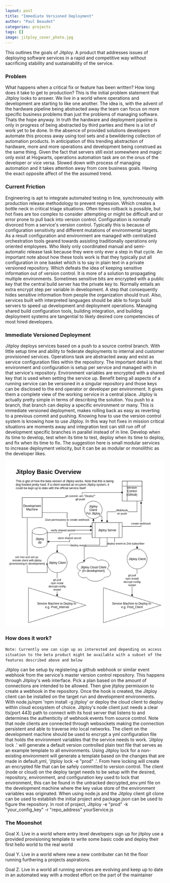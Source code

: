 ```yaml
---
layout: post
title: "Immediate Versioned Deployment"
author: "Paul Beaudet"
categories: projects
tags: []
image: jitploy_cover_photo.jpg
---
```


This outlines the goals of Jitploy. A product that addresses issues of deploying software services in a rapid and competitive way without sacrificing stability and sustainability of the service.

### Problem

What happens when a critical fix or feature has been written? How long does it take to get to production? This is the initial problem statement that Jitploy looks to answer. We live in a world where operations and development are starting to like one another. The idea is, with the advent of the hardware pipeline being abstracted away the team can focus on more specific business problems than just the problems of managing software. Thats the hope anyway. In truth the hardware and deployment pipeline is only in progress of being abstracted by third parties and there is a lot of work yet to be done. In the absence of provided solutions developers automate this process away using tool sets and a bewildering collection of automation products. In anticipation of this trending abstraction of hardware, more and more operations and development being construed as the same thing. Given the fact that servers still exist somewhere and magic only exist at Hogwarts, operations automation task are on the onus of the developer or vice versa. Slowed down with process of managing automation and it takes attention away from core business goals. Having the exact opposite affect of the the assumed trend.

### Current Friction

Engineering is apt to integrate automated testing in line, synchronously with production release methodology to prevent regression. Which creates a bottle neck in critical triage situations. Often times rollback is possible, but hot fixes are too complex to consider attempting or might be difficult and or error prone to pull back into version control. Configuration is normally divorced from a service's version control. Typically this is because of configuration sensitivity and different mutations of environmental targets. As a result configuration and environment are managed with centralized orchestration tools geared towards assisting traditionally operations only oriented employees. Who likely only coordinated manual and semi-automatic release task because they were only ever a step in that cycle. An important note about how these tools work is that they typically put all configuration in one basket which is to say in plain text in a private versioned repository. Which defeats the idea of keeping sensitive information out of version control. It is more of a solution to propagating multiple environments. Sometimes sensitive bits are encrypted with a public key that the central build server has the private key to. Normally entails an extra encrypt step per variable in development. A step that consequently hides sensitive information from people the organization should trust. Also, services built with interpreted languages should be able to forgo build servers to speed up development and deployment operations. Managing shared build configuration tools, building integration, and building deployment systems are tangential to likely desired core competencies of most hired developers.

### Immediate Versioned Deployment

Jitploy deploys services based on a push to a source control branch. With little setup time and ability to federate deployments to internal and customer provisioned services. Operations task are abstracted away and exist as service configuration files within the repository. The important detail is that environment and configuration is setup per service and managed with in that service's repository. Environment variables are encrypted with a shared key that is used when setting the service up. Benefit being all aspects of a running service can be versioned in a singular repository and those keys can be disclosed to the end operator or developer per environment. It gives them a complete view of the working service in a central place. Jitploy is actually pretty simple in terms of describing the solution. You push to a branch, that branch can deploy a specific environment or many. This is immediate versioned deployment, makes rolling back as easy as reverting to a previous commit and pushing. Knowing how to use the version control system is knowing how to use Jitploy. In this way hot fixes in mission critical situations are moments away and integration test can still run off of development specific branches in parallel instead of in line. Develop when its time to develop, test when its time to test, deploy when its time to deploy, and fix when its time to fix. The suggestion here is small modular services to increase deployment velocity, but it can be as modular or monolithic as the developer likes.

![jitploy_diagram](/assets/img/jitploy_diagram.jpg)

### How does it work?

 `Note: Currently one can sign up as interested and depending on access situation to the beta product might be available with a subset of the features described above and below`

Jitploy can be setup by registering a github webhook or similar event webhook from the service's master version control repository. This happens through Jitploy's web interface. Pick a plan based on the amount of connections are intended to be allowed. Then give jitploy permission to create a webhook in the repository. Once the hook is created, the Jitploy client can be installed on the target run and development environments. With node.js/npm 'npm install -g jitploy' or deploy the cloud client to deploy within cloud ecosystem of choice. Jitploy's node client just needs a clear tls(port 443) path to connect with its host server that listens to and determines the authenticity of webhook events from source control. Note that node clients are connected through websockets making the connection persistent and able to traverse into local networks. The client on the development machine should be used to encrypt a yml configuration file that holds the environment variables that the service needs to work. 'Jitploy lock .' will generate a default version controlled plain text file that serves as an example template to all environments. Using Jitploy lock for a non-existing environment will generate a template based on the changes that are made in default.yml, 'jitploy lock -e "prod" .'. From here locking will create an encrypted file that can be safely committed to version control. The client (node or cloud) on the deploy target needs to be setup with the desired, repository, environment, and configuration key used to lock that environment, this can be found in the untracked decrypted_env.yml file on the development machine where the key value store of the environment variables was originated. When using node.js and the Jitploy client git clone can be used to establish the initial project and package.json can be used to figure the repository. In root of project, Jitploy -e "prod" -k "your_config_key" -r "repo_address" yourService.js  

### The Moonshot

Goal X. Live in a world where entry level developers sign up for jitploy use a provided provisioning template to write some basic code and deploy their first hello world to the real world

Goal Y. Live in a world where new a new contributer can hit the floor running furthering a projects aspirations.

Goal Z. Live in a world all running services are evolving and keep up to date in an automated way with a modest effort on the part of the maintainer
